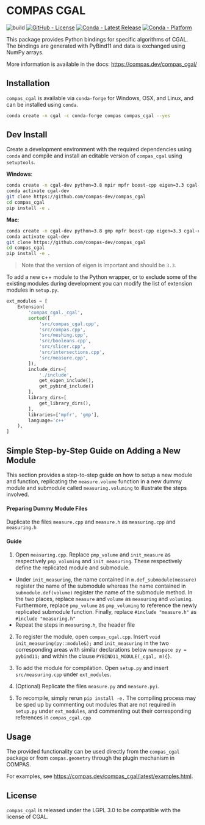 # COMPAS CGAL

![build](https://github.com/compas-dev/compas_cgal/workflows/build/badge.svg)
[![GitHub - License](https://img.shields.io/github/license/compas-dev/compas_cgal.svg)](https://github.com/compas-dev/compas_cgal)
[![Conda - Latest Release](https://anaconda.org/conda-forge/compas_cgal/badges/version.svg)](https://anaconda.org/conda-forge/compas_cgal)
[![Conda - Platform](https://img.shields.io/conda/pn/conda-forge/compas_cgal)](https://anaconda.org/conda-forge/compas_cgal)

This package provides Python bindings for specific algorithms of CGAL.
The bindings are generated with PyBind11 and data is exchanged using NumPy arrays.

More information is available in the docs:
<https://compas.dev/compas_cgal/>

## Installation

`compas_cgal` is available via `conda-forge` for Windows, OSX, and Linux,
and can be installed using `conda`.

```bash
conda create -n cgal -c conda-forge compas compas_cgal --yes
```

## Dev Install

Create a development environment with the required dependencies using `conda`
and compile and install an editable version of `compas_cgal` using `setuptools`.

**Windows**:

```bash
conda create -n cgal-dev python=3.8 mpir mpfr boost-cpp eigen=3.3 cgal-cpp=5.2 pybind11 compas compas_view2 --yes
conda activate cgal-dev
git clone https://github.com/compas-dev/compas_cgal
cd compas_cgal
pip install -e .
```

**Mac**:

```bash
conda create -n cgal-dev python=3.8 gmp mpfr boost-cpp eigen=3.3 cgal-cpp=5.2 pybind11 compas compas_view2 --yes
conda activate cgal-dev
git clone https://github.com/compas-dev/compas_cgal
cd compas_cgal
pip install -e .
```

> Note that the version of eigen is important and should be `3.3`.

To add a new c++ module to the Python wrapper, or to exclude some of the existing modules during development
you can modify the list of extension modules in `setup.py`.

```python
ext_modules = [
    Extension(
        'compas_cgal._cgal',
        sorted([
            'src/compas_cgal.cpp',
            'src/compas.cpp',
            'src/meshing.cpp',
            'src/booleans.cpp',
            'src/slicer.cpp',
            'src/intersections.cpp',
            'src/measure.cpp',
        ]),
        include_dirs=[
            './include',
            get_eigen_include(),
            get_pybind_include()
        ],
        library_dirs=[
            get_library_dirs(),
        ],
        libraries=['mpfr', 'gmp'],
        language='c++'
    ),
]
```
## Simple Step-by-Step Guide on Adding a New Module

This section provides a step-to-step guide on how to setup a new module and function, replicating the `measure.volume` function in a new dummy module and submodule called `measuring.voluming` to illustrate the steps involved.

#### Preparing Dummy Module Files
Duplicate the files `measure.cpp` and `measure.h` as `measuring.cpp` and `measuring.h`

#### Guide

1. Open `measuring.cpp`.  Replace `pmp_volume` and `init_measure` as respectively `pmp_voluming` and `init_measuring`.  These respectively define the replicated module and submodule.
* Under `init_measuring`, the name contained in `m.def_submodule(measure)` register the name of the submodule whereas the name contained in `submodule.def(volume)` register the name of the submodule method.  In the two places, replace `measure` and `volume` as `measuring` and `voluming`.  Furthermore, replace `pmp_volume` as `pmp_voluming` to reference the newly replicated submodule function.  Finally, replace `#include "measure.h"` as `#include "measuring.h"`
* Repeat the steps in `measuring.h`, the header file

2. To register the module, open `compas_cgal.cpp`. Insert `void init_measuring(py::module&);` and `init_measuring` in the two corresponding areas with similar declarations below `namespace py = pybind11;` and within the clause `PYBIND11_MODULE(_cgal, m){}`.

3. To add the module for compilation. Open `setup.py` and insert `src/measuring.cpp` under `ext_modules`.

4. (Optional) Replicate the files `measure.py` and `measure.pyi`.

5. To recompile, simply rerun `pip install -e.`   The compiling process may be sped up by commenting out modules that are not required in `setup.py` under `ext_modules`, and commenting out their corresponding references in `compas_cgal.cpp`


## Usage

The provided functionality can be used directly from the `compas_cgal` package
or from `compas.geometry` through the plugin mechanism in COMPAS.

For examples, see <https://compas.dev/compas_cgal/latest/examples.html>.

## License

`compas_cgal` is released under the LGPL 3.0 to be compatible with the license of CGAL.
